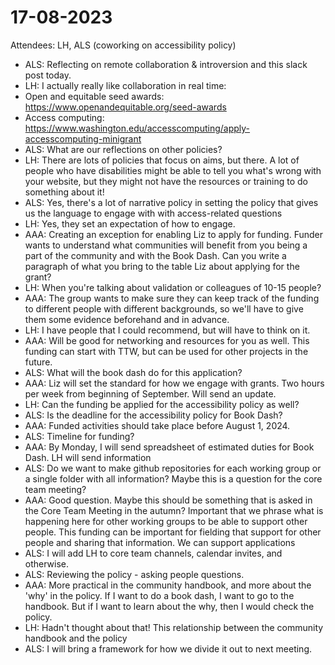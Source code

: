 # 17-08-2023

Attendees: LH, ALS (coworking on accessibility policy)

* ALS: Reflecting on remote collaboration & introversion and this slack post today. 
* LH: I actually really like collaboration in real time: 
* Open and equitable seed awards: https://www.openandequitable.org/seed-awards
* Access computing: https://www.washington.edu/accesscomputing/apply-accesscomputing-minigrant
* ALS: What are our reflections on other policies?
* LH: There are lots of policies that focus on aims, but there. A lot of people who have disabilities might be able to tell you what's wrong with your website, but they might not have the resources or training to do something about it! 
* ALS: Yes, there's a lot of narrative policy in setting the policy that gives us the language to engage with with access-related questions
* LH: Yes, they set an expectation of how to engage.
* AAA: Creating an exception for enabling Liz to apply for funding. Funder wants to understand what communities will benefit from you being a part of the community and with the Book Dash. Can you write a paragraph of what you bring to the table Liz about applying for the grant?
* LH: When you're talking about validation or colleagues of 10-15 people?
* AAA: The group wants to make sure they can keep track of the funding to different people with different backgrounds, so we'll have to give them some evidence beforehand and in advance.
* LH: I have people that I could recommend, but will have to think on it. 
* AAA: Will be good for networking and resources for you as well. This funding can start with TTW, but can be used for other projects in the future.
* ALS: What will the book dash do for this application?
* AAA: Liz will set the standard for how we engage with grants. Two hours per week from beginning of September. Will send an update.
* LH: Can the funding be applied for the accessibility policy as well?
* ALS: Is the deadline for the accessibility policy for Book Dash?
* AAA: Funded activities should take place before August 1, 2024.
* ALS: Timeline for funding?
* AAA: By Monday, I will send spreadsheet of estimated duties for Book Dash. LH will send information
* ALS: Do we want to make github repositories for each working group or a single folder with all information? Maybe this is a question for the core team meeting? 
* AAA: Good question. Maybe this should be something that is asked in the Core Team Meeting in the autumn? Important that we phrase what is happening here for other working groups to be able to support other people. This funding can be important for fielding that support for other people and sharing that information. We can support applications 
* ALS: I will add LH to core team channels, calendar invites, and otherwise. 
* ALS: Reviewing the policy - asking people questions.
* AAA: More practical in the community handbook, and more about the 'why' in the policy. If I want to do a book dash, I want to go to the handbook. But if I want to learn about the why, then I would check the policy.
* LH: Hadn't thought about that! This relationship between the community handbook and the policy
* ALS: I will bring a framework for how we divide it out to next meeting.